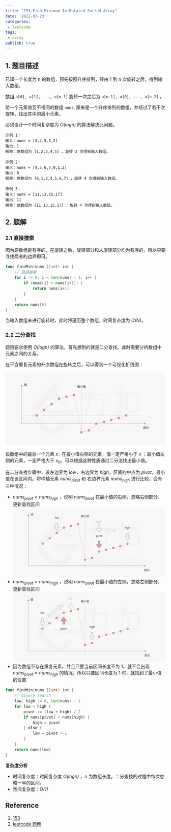 ```yaml
---
title: "153.Find Minimum In Rotated Sorted Array"
date: '2022-03-23'
categories:
 - leetcode
tags:
 - array
publish: true
---
```


## 1. 题目描述

已知一个长度为 n 的数组，预先按照升序排列，经由 1 到 n 次旋转之后，得到输入数组。

数组 `a[0], a[1], ..., a[n-1]` 旋转一次之后为 `a[n-1], a[0], ..., a[n-2]` 。

给一个元素值互不相同的数组 `nums`, 原来是一个升序排列的数组，并经过了若干次旋转，找出其中的最小元素。

必须设计一个时间复杂度为 *O(logn)* 的算法解决此问题。

```
示例 1：
输入：nums = [3,4,5,1,2]
输出：1
解释：原数组为 [1,2,3,4,5] ，旋转 3 次得到输入数组。

示例 2：
输入：nums = [4,5,6,7,0,1,2]
输出：0
解释：原数组为 [0,1,2,4,5,6,7] ，旋转 4 次得到输入数组。

示例 3：
输入：nums = [11,13,15,17]
输出：11
解释：原数组为 [11,13,15,17] ，旋转 4 次得到输入数组。
```

## 2. 题解

### 2.1 直接搜索

因为原数组是有序的，在旋转之后，旋转部分和未旋转部分均为有序的，所以只要寻找两者的边界即可。

 ```go
 func findMin(nums []int) int {
     // 直接搜索
     for i := 0; i < len(nums) - 1; i++ {
         if (nums[i] > nums[i+1]) {
             return nums[i+1]
         }
     }
     return nums[0]
 }
 ```

当输入数组未进行旋转时，此时将遍历整个数组，时间复杂度为 *O(N)*。

### 2.2 二分查找

题目要求使用 *O(logn)* 的算法，首先想到的就是二分查找。此时需要分析数组中元素之间的关系。

在不含重复元素的升序数组在旋转之后，可以得到一个可视化折线图：

![fig1](image/1.png)

设数组中的最后一个元素 $x$ :  在最小值右侧的元素，值一定严格小于 $x$ ；最小值左侧的元素，一定严格大于 $x_0$。可以根据这种性质通过二分法找出最小值。

在二分查找步骤中，设左边界为 $low$，右边界为 $high$，区间的中点为 $pivot$，最小值在该区间内。将中轴元素 $nums_{pivot}$ 和 右边界元素 $nums_{high}$ 进行比较，会有三种情况：

- $nums_{pivot} < nums_{high}$ ，说明 $nums_{pivot}$ 在最小值的右侧，忽略右侧部分，更新查找区间![fig2](image/2.png)
- $nums_{pivot} > nums_{high}$ ，说明 $nums_{pivot}$ 在最小值的左侧，忽略左侧部分，更新查找区间![fig3](image/3.png)
- 因为数组不存在重复元素，并且只要当前区间长度不为 1，就不会出现 $nums_{pivot} = nums_{high}$ 的情况，所以只要区间长度为 1 时，就找到了最小值的位置

```go
func findMin(nums []int) int {
    // binary search
    low, high := 0, len(nums) - 1
    for low < high {
        pivot := (low + high) / 2
        if nums[pivot] < nums[high] {
            high = pivot
        } else {
            low = pivot + 1
        }
    }
    return nums[low]
}
```

**复杂度分析**

- 时间复杂度：时间复杂度 *O(logn)* ，n 为数组长度，二分查找的过程中每次忽略一半的区间。
- 空间复杂度：*O(1)*

## Reference

1. [153](https://leetcode-cn.com/problems/find-minimum-in-rotated-sorted-array/)
2. [leetcode 题解](https://leetcode-cn.com/problems/find-minimum-in-rotated-sorted-array/solution/xun-zhao-xuan-zhuan-pai-xu-shu-zu-zhong-5irwp/)

